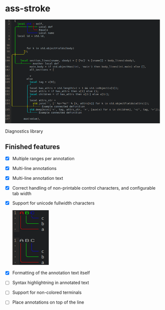 # ass-stroke

![annotated code example](./fixtures/example.png)

Diagnostics library

## Finished features

- [x] Multiple ranges per annotation

- [x] Multi-line annotations

- [x] Multi-line annotation text

- [x] Correct handling of non-printable control characters, and configurable tab width

- [x] Support for unicode fullwidth characters

  ![code with fullwidth characters](./fixtures/fullwidth.png)

- [x] Formatting of the annotation text itself

- [ ] Syntax highlightning in annotated text

- [ ] Support for non-colored terminals

- [ ] Place annotations on top of the line
